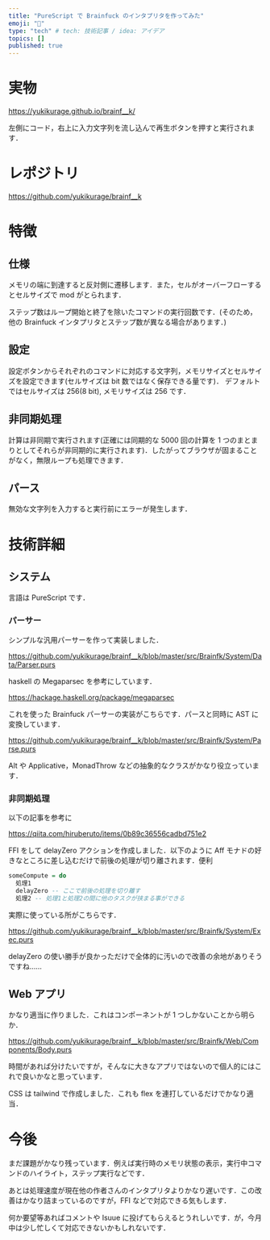 ```yaml
---
title: "PureScript で Brainfuck のインタプリタを作ってみた"
emoji: "🤯"
type: "tech" # tech: 技術記事 / idea: アイデア
topics: []
published: true
---
```


# 実物

https://yukikurage.github.io/brainf__k/

左側にコード，右上に入力文字列を流し込んで再生ボタンを押すと実行されます．

# レポジトリ

https://github.com/yukikurage/brainf__k

# 特徴

## 仕様

メモリの端に到達すると反対側に遷移します．また，セルがオーバーフローするとセルサイズで mod がとられます．

ステップ数はループ開始と終了を除いたコマンドの実行回数です．(そのため，他の Brainfuck インタプリタとステップ数が異なる場合があります．)

## 設定

設定ボタンからそれぞれのコマンドに対応する文字列，メモリサイズとセルサイズを設定できます(セルサイズは bit 数ではなく保存できる量です)．
デフォルトではセルサイズは 256(8 bit), メモリサイズは 256 です．

## 非同期処理

計算は非同期で実行されます(正確には同期的な 5000 回の計算を 1 つのまとまりとしてそれらが非同期的に実行されます)．したがってブラウザが固まることがなく，無限ループも処理できます．

## パース

無効な文字列を入力すると実行前にエラーが発生します．

# 技術詳細

## システム

言語は PureScript です．

### パーサー

シンプルな汎用パーサーを作って実装しました．

https://github.com/yukikurage/brainf__k/blob/master/src/Brainfk/System/Data/Parser.purs

haskell の Megaparsec を参考にしています．

https://hackage.haskell.org/package/megaparsec

これを使った Brainfuck パーサーの実装がこちらです．パースと同時に AST に変換しています．

https://github.com/yukikurage/brainf__k/blob/master/src/Brainfk/System/Parse.purs

Alt や Applicative，MonadThrow などの抽象的なクラスがかなり役立っています．

### 非同期処理

以下の記事を参考に

https://qiita.com/hiruberuto/items/0b89c36556cadbd751e2

FFI をして delayZero アクションを作成しました．以下のように Aff モナドの好きなところに差し込むだけで前後の処理が切り離されます．便利

```purescript
someCompute = do
  処理1
  delayZero -- ここで前後の処理を切り離す
  処理2 -- 処理1と処理2の間に他のタスクが挟まる事ができる
```

実際に使っている所がこちらです．

https://github.com/yukikurage/brainf__k/blob/master/src/Brainfk/System/Exec.purs

delayZero の使い勝手が良かっただけで全体的に汚いので改善の余地がありそうですね……

## Web アプリ

かなり適当に作りました．これはコンポーネントが 1 つしかないことから明らか．

https://github.com/yukikurage/brainf__k/blob/master/src/Brainfk/Web/Components/Body.purs

時間があれば分けたいですが，そんなに大きなアプリではないので個人的にはこれで良いかなと思っています．

CSS は tailwind で作成しました．これも flex を連打しているだけでかなり適当．

# 今後

まだ課題がかなり残っています．例えば実行時のメモリ状態の表示，実行中コマンドのハイライト，ステップ実行などです．

あとは処理速度が現在他の作者さんのインタプリタよりかなり遅いです．この改善はかなり詰まっているのですが，FFI などで対応できる気もします．

何か要望等あればコメントや Isuue に投げてもらえるとうれしいです．が，今月中は少し忙しくて対応できないかもしれないです．
